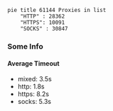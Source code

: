 
```mermaid
pie title 61144 Proxies in list
    "HTTP" : 28362
    "HTTPS": 10091
    "SOCKS" : 30847
```

### Some Info
#### Average Timeout

- mixed: 3.5s
- http: 1.8s
- https: 8.2s
- socks: 5.3s